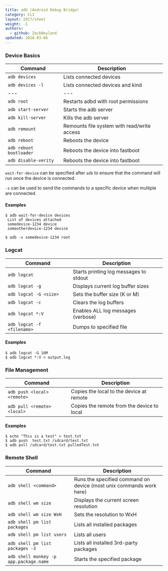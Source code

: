 ```yaml
---
title: adb (Android Debug Bridge)
category: CLI
layout: 2017/sheet
weight: -1
authors:
  - github: ZackNeyland
updated: 2018-03-06
---
```


### Device Basics

| Command                           | Description                                 |
| ---                               | ---                                         |
| `adb devices`                     | Lists connected devices                     |
| `adb devices -l`                  | Lists connected devices and kind            |
| ---                               | ---                                         |
| `adb root`                        | Restarts adbd with root permissions         |
| `adb start-server`                | Starts the adb server                       |
| `adb kill-server`                 | Kills the adb server                        |
| `adb remount`                     | Remounts file system with read/write access |
| `adb reboot`                      | Reboots the device                          |
| `adb reboot bootloader`           | Reboots the device into fastboot            |
| `adb disable-verity`              | Reboots the device into fastboot            |

`wait-for-device` can be specified after `adb` to ensure that the command will run once the device is connected.

`-s` can be used to send the commands to a specific device when multiple are connected.

#### Examples

```
$ adb wait-for-device devices
 List of devices attached
 somedevice-1234 device
 someotherdevice-1234 device
```

```
$ adb -s somedevice-1234 root
```

### Logcat

| Command                              | Description                            |
| ---                                  | ---                                    |
| `adb logcat`                         | Starts printing log messages to stdout |
| `adb logcat -g`                      | Displays current log buffer sizes      |
| `adb logcat -G <size>`               | Sets the buffer size (K or M)          |
| `adb logcat -c`                      | Clears the log buffers                 |
| `adb logcat *:V`                     | Enables ALL log messages (verbose)     |
| `adb logcat -f <filename>`           | Dumps to specified file                |

#### Examples
```
$ adb logcat -G 16M
$ adb logcat *:V > output.log
```

### File Management

| Command                              | Description                       |
| ---                                  | ---                               |
| `adb push <local> <remote>` | Copies the local to the device at remote   |
| `adb pull <remote> <local>` | Copies the remote from the device to local |

#### Examples

```
$ echo "This is a test" > test.txt
$ adb push  test.txt /sdcard/test.txt
$ adb pull /sdcard/test.txt pulledTest.txt
```

### Remote Shell

| Command                                | Description                                                           |
| ---                                    | ---                                                                   |
| `adb shell <command>`                  | Runs the specified command on device (most unix commands work here)   |
| `adb shell wm size`                    | Displays the current screen resolution                                |
| `adb shell wm size WxH`                | Sets the resolution to WxH                                            |
| `adb shell pm list packages`           | Lists all installed packages                                          |
| `adb shell pm list users`              | Lists all users                                          |
| `adb shell pm list packages -3`        | Lists all installed 3rd-party packages                                |
| `adb shell monkey -p app.package.name` | Starts the specified package                                          |
